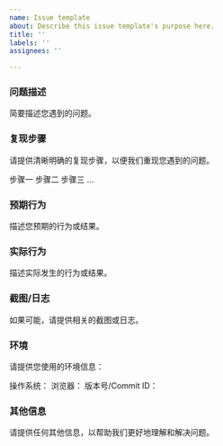 ```yaml
---
name: Issue template
about: Describe this issue template's purpose here.
title: ''
labels: ''
assignees: ''

---
```


### 问题描述
简要描述您遇到的问题。

### 复现步骤
请提供清晰明确的复现步骤，以便我们重现您遇到的问题。

步骤一
步骤二
步骤三
...

### 预期行为
描述您预期的行为或结果。

### 实际行为
描述实际发生的行为或结果。

### 截图/日志
如果可能，请提供相关的截图或日志。

### 环境
请提供您使用的环境信息：

操作系统：
浏览器：
版本号/Commit ID：

### 其他信息
请提供任何其他信息，以帮助我们更好地理解和解决问题。

